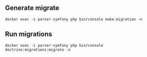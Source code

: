 ## Generate migrate
```shell
docker exec -i parser-symfony php bin/console make:migration -n
```
## Run migrations
```shell
docker exec -i parser-symfony php bin/console doctrine:migrations:migrate -n
```